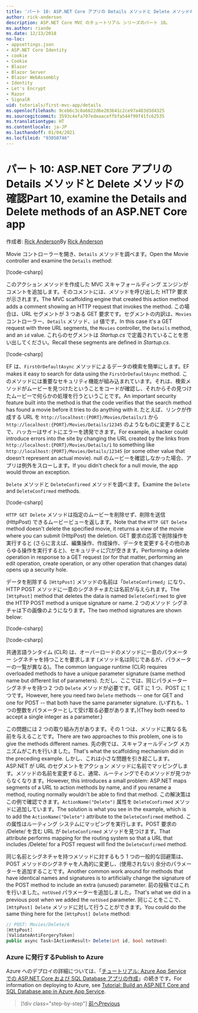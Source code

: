 ```yaml
---
title: 'パート 10: ASP.NET Core アプリの Details メソッドと Delete メソッドの確認'
author: rick-anderson
description: ASP.NET Core MVC のチュートリアル シリーズのパート 10。
ms.author: riande
ms.date: 12/13/2018
no-loc:
- appsettings.json
- ASP.NET Core Identity
- cookie
- Cookie
- Blazor
- Blazor Server
- Blazor WebAssembly
- Identity
- Let's Encrypt
- Razor
- SignalR
uid: tutorials/first-mvc-app/details
ms.openlocfilehash: 9ceb6c3c8a6622d6e203641c2ce97a483d3d4325
ms.sourcegitcommit: 3593c4efa707edeaaceffbfa544f99f41fc62535
ms.translationtype: HT
ms.contentlocale: ja-JP
ms.lasthandoff: 01/04/2021
ms.locfileid: "93050746"
---
```

# <a name="part-10-examine-the-details-and-delete-methods-of-an-aspnet-core-app"></a><span data-ttu-id="2ae9a-103">パート 10: ASP.NET Core アプリの Details メソッドと Delete メソッドの確認</span><span class="sxs-lookup"><span data-stu-id="2ae9a-103">Part 10, examine the Details and Delete methods of an ASP.NET Core app</span></span>

<span data-ttu-id="2ae9a-104">作成者: [Rick Anderson](https://twitter.com/RickAndMSFT)</span><span class="sxs-lookup"><span data-stu-id="2ae9a-104">By [Rick Anderson](https://twitter.com/RickAndMSFT)</span></span>

<span data-ttu-id="2ae9a-105">Movie コントローラーを開き、`Details` メソッドを調べます。</span><span class="sxs-lookup"><span data-stu-id="2ae9a-105">Open the Movie controller and examine the `Details` method:</span></span>

[!code-csharp[](start-mvc/sample/MvcMovie22/Controllers/MoviesController.cs?name=snippet_details)]

<span data-ttu-id="2ae9a-106">このアクション メソッドを作成した MVC スキャフォールディング エンジンがコメントを追加します。そのコメントには、メソッドを呼び出した HTTP 要求が示されます。</span><span class="sxs-lookup"><span data-stu-id="2ae9a-106">The MVC scaffolding engine that created this action method adds a comment showing an HTTP request that invokes the method.</span></span> <span data-ttu-id="2ae9a-107">この場合は、URL セグメントが 3 つある GET 要求です。セグメントの内訳は、`Movies` コントローラー、`Details` メソッド、`id` 値です。</span><span class="sxs-lookup"><span data-stu-id="2ae9a-107">In this case it's a GET request with three URL segments, the `Movies` controller, the `Details` method, and an `id` value.</span></span> <span data-ttu-id="2ae9a-108">これらのセグメントは *Startup.cs* で定義されていることを思い出してください。</span><span class="sxs-lookup"><span data-stu-id="2ae9a-108">Recall these segments are defined in *Startup.cs*.</span></span>

[!code-csharp[](start-mvc/sample/MvcMovie3/Startup.cs?highlight=5&name=snippet_1)]

<span data-ttu-id="2ae9a-109">EF は、`FirstOrDefaultAsync` メソッドによるデータの検索を簡単にします。</span><span class="sxs-lookup"><span data-stu-id="2ae9a-109">EF makes it easy to search for data using the `FirstOrDefaultAsync` method.</span></span> <span data-ttu-id="2ae9a-110">このメソッドには重要なセキュリティ機能が組み込まれています。それは、検索メソッドがムービーを見つけたということをコードが確認し、それからその見つけたムービーで何らかの処理を行うということです。</span><span class="sxs-lookup"><span data-stu-id="2ae9a-110">An important security feature built into the method is that the code verifies that the search method has found a movie before it tries to do anything with it.</span></span> <span data-ttu-id="2ae9a-111">たとえば、リンクが作成する URL を `http://localhost:{PORT}/Movies/Details/1` から `http://localhost:{PORT}/Movies/Details/12345` のようなものに変更することで、ハッカーはサイトにエラーを誘発できます。</span><span class="sxs-lookup"><span data-stu-id="2ae9a-111">For example, a hacker could introduce errors into the site by changing the URL created by the links from `http://localhost:{PORT}/Movies/Details/1` to something like  `http://localhost:{PORT}/Movies/Details/12345` (or some other value that doesn't represent an actual movie).</span></span> <span data-ttu-id="2ae9a-112">null のムービーを確認しなかった場合、アプリは例外をスローします。</span><span class="sxs-lookup"><span data-stu-id="2ae9a-112">If you didn't check for a null movie, the app would throw an exception.</span></span>

<span data-ttu-id="2ae9a-113">`Delete` メソッドと `DeleteConfirmed` メソッドを調べます。</span><span class="sxs-lookup"><span data-stu-id="2ae9a-113">Examine the `Delete` and `DeleteConfirmed` methods.</span></span>

[!code-csharp[](start-mvc/sample/MvcMovie22/Controllers/MoviesController.cs?name=snippet_delete)]

<span data-ttu-id="2ae9a-114">`HTTP GET Delete` メソッドは指定のムービーを削除せず、削除を送信 (HttpPost) できるムービービューを返します。</span><span class="sxs-lookup"><span data-stu-id="2ae9a-114">Note that the `HTTP GET Delete` method doesn't delete the specified movie, it returns a view of the movie where you can submit (HttpPost) the deletion.</span></span> <span data-ttu-id="2ae9a-115">GET 要求の応答で削除操作を実行すると (さらに言えば、編集操作、作成操作、データを変更するその他のあらゆる操作を実行すると)、セキュリティに穴が空きます。</span><span class="sxs-lookup"><span data-stu-id="2ae9a-115">Performing a delete operation in response to a GET request (or for that matter, performing an edit operation, create operation, or any other operation that changes data) opens up a security hole.</span></span>

<span data-ttu-id="2ae9a-116">データを削除する `[HttpPost]` メソッドの名前は「`DeleteConfirmed`」になり、HTTP POST メソッドに一意のシグネチャまたは名前が与えられます。</span><span class="sxs-lookup"><span data-stu-id="2ae9a-116">The `[HttpPost]` method that deletes the data is named `DeleteConfirmed` to give the HTTP POST method a unique signature or name.</span></span> <span data-ttu-id="2ae9a-117">2 つのメソッド シグネチャは下の画像のようになります。</span><span class="sxs-lookup"><span data-stu-id="2ae9a-117">The two method signatures are shown below:</span></span>

[!code-csharp[](start-mvc/sample/MvcMovie/Controllers/MoviesController.cs?name=snippet_delete2)]

[!code-csharp[](start-mvc/sample/MvcMovie/Controllers/MoviesController.cs?name=snippet_delete3)]

<span data-ttu-id="2ae9a-118">共通言語ランタイム (CLR) は、オーバーロードのメソッドに一意のパラメーター シグネチャを持つことを要求します (メソッド名は同じであるが、パラメーターの一覧が異なる)。</span><span class="sxs-lookup"><span data-stu-id="2ae9a-118">The common language runtime (CLR) requires overloaded methods to have a unique parameter signature (same method name but different list of parameters).</span></span> <span data-ttu-id="2ae9a-119">ただし、ここでは、同じパラメーター シグネチャを持つ 2 つの `Delete` メソッドが必要です。GET に 1 つ、POST に 1 つです。</span><span class="sxs-lookup"><span data-stu-id="2ae9a-119">However, here you need two `Delete` methods -- one for GET and one for POST -- that both have the same parameter signature.</span></span> <span data-ttu-id="2ae9a-120">(いずれも、1 つの整数をパラメーターとして受け取る必要があります。)</span><span class="sxs-lookup"><span data-stu-id="2ae9a-120">(They both need to accept a single integer as a parameter.)</span></span>

<span data-ttu-id="2ae9a-121">この問題には 2 つの取り組み方があります。その 1 つは、メソッドに異なる名前を与えることです。</span><span class="sxs-lookup"><span data-stu-id="2ae9a-121">There are two approaches to this problem, one is to give the methods different names.</span></span> <span data-ttu-id="2ae9a-122">先の例では、スキャフォールディング メカニズムがこれを行いました。</span><span class="sxs-lookup"><span data-stu-id="2ae9a-122">That's what the scaffolding mechanism did in the preceding example.</span></span> <span data-ttu-id="2ae9a-123">しかし、これは小さな問題を引き起こします。ASP.NET が URL のセグメントをアクション メソッドに名前でマッピングします。メソッドの名前を変更すると、通常、ルーティングでそのメソッドが見つからなくなります。</span><span class="sxs-lookup"><span data-stu-id="2ae9a-123">However, this introduces a small problem: ASP.NET maps segments of a URL to action methods by name, and if you rename a method, routing normally wouldn't be able to find that method.</span></span> <span data-ttu-id="2ae9a-124">この解決策はこの例で確認できます。`ActionName("Delete")` 属性を `DeleteConfirmed` メソッドに追加しています。</span><span class="sxs-lookup"><span data-stu-id="2ae9a-124">The solution is what you see in the example, which is to add the `ActionName("Delete")` attribute to the `DeleteConfirmed` method.</span></span> <span data-ttu-id="2ae9a-125">この属性はルーティング システムにマッピングを実行します。POST 要求の /Delete/ を含む URL が `DeleteConfirmed` メソッドを見つけます。</span><span class="sxs-lookup"><span data-stu-id="2ae9a-125">That attribute performs mapping for the routing system so that a URL that includes /Delete/ for a POST request will find the `DeleteConfirmed` method.</span></span>

<span data-ttu-id="2ae9a-126">同じ名前とシグネチャを持つメソッドに対するもう 1 つの一般的な回避策は、POST メソッドのシグネチャを人為的に変更し、(使用されない) 余分のパラメーターを追加することです。</span><span class="sxs-lookup"><span data-stu-id="2ae9a-126">Another common work around for methods that have identical names and signatures is to artificially change the signature of the POST method to include an extra (unused) parameter.</span></span> <span data-ttu-id="2ae9a-127">前の投稿ではこれを行いました。`notUsed` パラメーターを追加しました。</span><span class="sxs-lookup"><span data-stu-id="2ae9a-127">That's what we did in a previous post when we added the `notUsed` parameter.</span></span> <span data-ttu-id="2ae9a-128">同じことをここで、`[HttpPost] Delete` メソッドに対して行うことができます。</span><span class="sxs-lookup"><span data-stu-id="2ae9a-128">You could do the same thing here for the `[HttpPost] Delete` method:</span></span>

```csharp
// POST: Movies/Delete/6
[HttpPost]
[ValidateAntiForgeryToken]
public async Task<IActionResult> Delete(int id, bool notUsed)
```

### <a name="publish-to-azure"></a><span data-ttu-id="2ae9a-129">Azure に発行する</span><span class="sxs-lookup"><span data-stu-id="2ae9a-129">Publish to Azure</span></span>

<span data-ttu-id="2ae9a-130">Azure へのデプロイの詳細については、「[チュートリアル: Azure App Service での ASP.NET Core および SQL Database アプリの作成](/azure/app-service/tutorial-dotnetcore-sqldb-app)」の続きです。</span><span class="sxs-lookup"><span data-stu-id="2ae9a-130">For information on deploying to Azure, see [Tutorial: Build an ASP.NET Core and SQL Database app in Azure App Service](/azure/app-service/tutorial-dotnetcore-sqldb-app).</span></span>

> [!div class="step-by-step"]
> [<span data-ttu-id="2ae9a-131">前へ</span><span class="sxs-lookup"><span data-stu-id="2ae9a-131">Previous</span></span>](validation.md)
